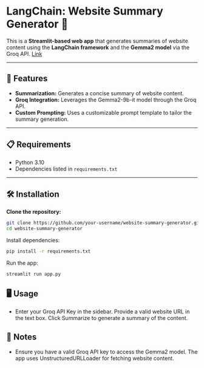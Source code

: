 # LangChain: Website Summary Generator 🦜

This is a **Streamlit-based web app** that generates summaries of website content using the **LangChain framework** and the **Gemma2 model** via the Groq API.
[Link](https://website-summary-generator-ngpve9ojhre6q3wwtx2crc.streamlit.app/)

---

## 🚀 Features
- **Summarization:** Generates a concise summary of website content.
- **Groq Integration:** Leverages the Gemma2-9b-it model through the Groq API.
- **Custom Prompting:** Uses a customizable prompt template to tailor the summary generation.

---

## 📋 Requirements
- Python 3.10
- Dependencies listed in `requirements.txt`

---

## 🛠️ Installation

**Clone the repository:**
```bash
git clone https://github.com/your-username/website-summary-generator.git
cd website-summary-generator
```

Install dependencies:
```bash
pip install -r requirements.txt
```

Run the app:
```bash
streamlit run app.py
```

## 🖥️ Usage
- Enter your Groq API Key in the sidebar.
  Provide a valid website URL in the text box.
  Click Summarize to generate a summary of the content.

## 📌 Notes
- Ensure you have a valid Groq API key to access the Gemma2 model.
  The app uses UnstructuredURLLoader for fetching website content.

